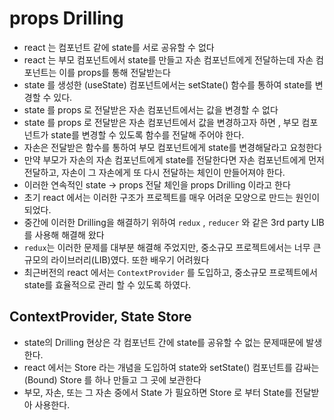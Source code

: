 # props Drilling

- react 는 컴포넌트 같에 state를 서로 공유할 수 없다
- react 는 부모 컴포넌트에서 state를 만들고 자손 컴포넌트에게 전달하는데 자손 컴포넌트는 이를 props를 통해 전달받는다
- state 를 생성한 (useState) 컴포넌트에서는 setState() 함수를 통하여 state를 변경할 수 있다.
- state 를 props 로 전달받은 자손 컴포넌트에서는 값을 변경할 수 없다
- state 를 props 로 전달받은 자손 컴포넌트에서 값을 변경하고자 하면 , 부모 컴포넌트가 state를 변경할 수 있도록 함수를 전달해 주어야 한다.
- 자손은 전달받은 함수를 통하여 부모 컴포넌트에게 state를 변경해달라고 요청한다
- 만약 부모가 자손의 자손 컴포넌트에게 state를 전달한다면 자손 컴포넌트에게 먼저 전달하고, 자손이 그 자손에게 또 다시 전달하는 체인이 만들어져야 한다.
- 이러한 연속적인 state -> props 전달 체인을 props Drilling 이라고 한다
- 초기 react 에서는 이러한 구조가 프로젝트를 매우 어려운 모양으로 만드는 원인이 되었다.
- 중간에 이러한 Drilling을 해결하기 위하여 `redux` , `reducer` 와 같은 3rd party LIB 를 사용해 해결해 왔다
- `redux`는 이러한 문제를 대부분 해결해 주었지만, 중소규모 프로젝트에서는 너무 큰 규모의 라이브러리(LIB)였다. 또한 배우기 어려웠다
- 최근버전의 react 에서는 `ContextProvider` 를 도입하고, 중소규모 프로젝트에서 state를 효율적으로 관리 할 수 있도록 하였다.

## ContextProvider, State Store

- state의 Drilling 현상은 각 컴포넌트 간에 state를 공유할 수 없는 문제때문에 발생한다.
- react 에서는 Store 라는 개념을 도입하여 state와 setState() 컴포넌트를 감싸는(Bound) Store 를 하나 만들고 그 곳에 보관한다
- 부모, 자손, 또는 그 자손 중에서 State 가 필요하면 Store 로 부터 State를 전달받아 사용한다.
